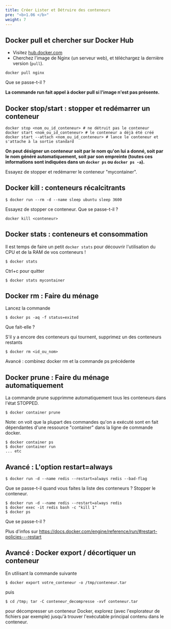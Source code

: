 ```yaml
---
title: Créer Lister et Détruire des conteneurs
pre: "<b>1.06 </b>"
weight: 7
---
```


<!-- ## Objectifs pédagogiques
  - Savoir utiliser les commandes pull, stop/start, kill, stats, delete, prune  -->


## Docker pull et chercher sur Docker Hub

- Visitez [hub.docker.com](https://hub.docker.com)
- Cherchez l'image de Nginx (un serveur web), et téléchargez la dernière version (`pull`).

```shell
docker pull nginx
```
Que se passe-t-il ? 

**La commande run fait appel à docker pull si l'image n'est pas présente.** 


## Docker stop/start : stopper et redémarrer un conteneur

```shell
docker stop <nom_ou_id_conteneur> # ne détruit pas le conteneur
docker start <nom_ou_id_conteneur> # le conteneur a déjà été créé
docker start --attach <nom_ou_id_conteneur> # lance le conteneur et s'attache à la sortie standard
```

**On peut désigner un conteneur soit par le nom qu'on lui a donné, soit par le nom généré automatiquement, soit par son empreinte (toutes ces informations sont indiquées dans un `docker ps` ou `docker ps -a`).**

Essayez de stopper et redémarrer le conteneur "mycontainer".


## Docker kill : conteneurs récalcitrants

```
$ docker run --rm -d --name sleep ubuntu sleep 3600 
```
Essayez de stopper ce conteneur. Que se passe-t-il ? 

```
docker kill <conteneur>
```

## Docker stats : conteneurs et consommation

Il est temps de faire un petit `docker stats` pour découvrir l'utilisation du CPU et de la RAM de vos conteneurs !
```
$ docker stats
```

Ctrl+c pour quitter 

```
$ docker stats mycontainer 
```

## Docker rm : Faire du ménage 

Lancez la commande

```
$ docker ps -aq -f status=exited
```
Que fait-elle ?

S'il y a encore des conteneurs qui tournent, supprimez un des conteneurs restants 

```shell
$ docker rm <id_ou_nom>
```

Avancé : combinez docker rm et la commande ps précédente

## Docker prune : Faire du ménage automatiquement 

La commande prune supprimme automatiquement tous les conteneurs dans l'état STOPPED.

```shell
$ docker container prune
```

Note: on voit que la plupart des commandes qu'on a exécuté sont en fait dépendantes d'une ressource "container" dans la ligne de commande docker.
```shell
$ docker container ps
$ docker container run 
... etc
```

## Avancé : L'option restart=always

```shell
$ docker run -d --name redis --restart=always redis --bad-flag 
```
Que se passe-t-il quand vous faites la liste des conteneurs ? 
Stopper le conteneur.

```shell
$ docker run -d --name redis --restart=always redis
$ docker exec -it redis bash -c "kill 1"
$ docker ps   
```
Que se passe-t-il ?

Plus d'infos sur https://docs.docker.com/engine/reference/run/#restart-policies---restart

## Avancé : Docker export / décortiquer un conteneur

En utilisant la commande suivante 

```shell 
$ docker export votre_conteneur -o /tmp/conteneur.tar
```

puis 
```shell 
$ cd /tmp; tar -C conteneur_decompresse -xvf conteneur.tar
```
 
pour décompresser un conteneur Docker, explorez (avec l'explorateur de fichiers par exemple) jusqu'à trouver l'exécutable principal contenu dans le conteneur.


